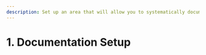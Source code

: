 ```yaml
---
description: Set up an area that will allow you to systematically document your work.
---
```


# 1. Documentation Setup

